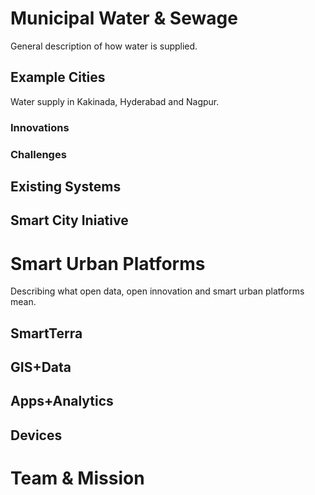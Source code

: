 Municipal Water & Sewage
========================

General description of how water is supplied. 

Example Cities
--------------

Water supply in Kakinada, Hyderabad and Nagpur. 


### Innovations

### Challenges


Existing Systems
----------------


Smart City Iniative
-------------------


Smart Urban Platforms
=====================

Describing what open data, open innovation and smart urban platforms mean.

SmartTerra
----------

GIS+Data
--------

Apps+Analytics
--------------

Devices
-------


Team & Mission
==============


